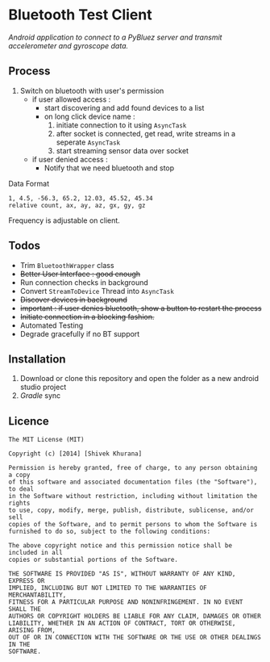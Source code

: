 Bluetooth Test Client
=====================
*Android application to connect to a PyBluez server and transmit accelerometer and gyroscope data.*

Process
-------

1. Switch on bluetooth with user's permission
	* if user allowed access :
		- start discovering and add found devices to a list
		- on long click device name :
			1. initiate connection to it using ```AsyncTask```
			2. after socket is connected, get read, write streams in a seperate ```AsyncTask```
			3. start streaming sensor data over socket 
	* if user denied access :
		- Notify that we need bluetooth and stop

Data Format
```
1, 4.5, -56.3, 65.2, 12.03, 45.52, 45.34
relative count, ax, ay, az, gx, gy, gz 
```

Frequency is adjustable on client.

Todos
-----
* Trim ```BluetoothWrapper``` class
* <strike>Better User Interface : good enough</strike>
* Run connection checks in background
* Convert ```StreamToDevice``` Thread into ```AsyncTask```
* <strike>Discover devices in background</strike>
* <strike>important : if user denies bluetooth, show a button to restart the process</strike>
* <strike>Initiate connection in a blocking fashion.</strike>
* Automated Testing
* Degrade gracefully if no BT support

Installation
------------
1. Download or clone this repository and open the folder as a new android studio project
2. *Gradle* sync

Licence
--------
```
The MIT License (MIT)

Copyright (c) [2014] [Shivek Khurana]

Permission is hereby granted, free of charge, to any person obtaining a copy
of this software and associated documentation files (the "Software"), to deal
in the Software without restriction, including without limitation the rights
to use, copy, modify, merge, publish, distribute, sublicense, and/or sell
copies of the Software, and to permit persons to whom the Software is
furnished to do so, subject to the following conditions:

The above copyright notice and this permission notice shall be included in all
copies or substantial portions of the Software.

THE SOFTWARE IS PROVIDED "AS IS", WITHOUT WARRANTY OF ANY KIND, EXPRESS OR
IMPLIED, INCLUDING BUT NOT LIMITED TO THE WARRANTIES OF MERCHANTABILITY,
FITNESS FOR A PARTICULAR PURPOSE AND NONINFRINGEMENT. IN NO EVENT SHALL THE
AUTHORS OR COPYRIGHT HOLDERS BE LIABLE FOR ANY CLAIM, DAMAGES OR OTHER
LIABILITY, WHETHER IN AN ACTION OF CONTRACT, TORT OR OTHERWISE, ARISING FROM,
OUT OF OR IN CONNECTION WITH THE SOFTWARE OR THE USE OR OTHER DEALINGS IN THE
SOFTWARE.
```